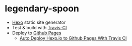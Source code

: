 # legendary-spoon
- [Hexo](https://hexo.io/docs/) static site generator
- Test & build with [Travis-CI](https://docs.travis-ci.com/)
- Deploy to [Github Pages](https://pages.github.com/)
  * [Auto Deploy Hexo.io to Github Pages With Travis CI](http://kflu.github.io/2017/01/03/2017-01-03-hexo-travis/)
